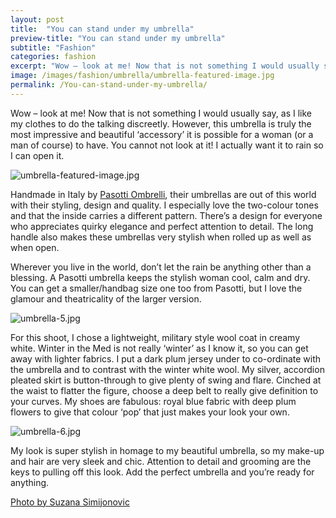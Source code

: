 ```yaml
---
layout: post
title:  "You can stand under my umbrella"
preview-title: "You can stand under my umbrella"
subtitle: "Fashion"
categories: fashion
excerpt: "Wow – look at me! Now that is not something I would usually say, as I like my clothes to do the talking discreetly. However, this umbrella is truly the most impressive and beautiful ‘accessory’" 
image: /images/fashion/umbrella/umbrella-featured-image.jpg
permalink: /You-can-stand-under-my-umbrella/
---
```

Wow – look at me! Now that is not something I would usually say, as I like my clothes to do the talking discreetly. However, this umbrella is truly the most impressive and beautiful ‘accessory’ it is possible for a woman (or a man of course) to have. You cannot not look at it! I actually want it to rain so I can open it.

<img src="{{ '/images/fashion/umbrella/umbrella-featured-image.jpg' | prepend: SourceUrl }}" alt="umbrella-featured-image.jpg">

Handmade in Italy by <a href="https://www.pasottiombrelli.com/" target="_blank">Pasotti Ombrelli</a>, their umbrellas are out of this world with their styling, design and quality. I especially love the two-colour tones and that the inside carries a different pattern. There’s a design for everyone who appreciates quirky elegance and perfect attention to detail. The long handle also makes these umbrellas very stylish when rolled up as well as when open.

<div class="row no-gutters">
    <div class="col-md-6 col-sm-12">
        <div class="post-left-image" style="background: url(../images/fashion/umbrella/umbrella-1.jpg) no-repeat; background-size: cover; margin-right: 0.5rem; max-height: 630px !important"></div>
    </div>
    <div class="col-md-6 col-sm-12">
        <div class="post-right-image" style="background: url(../images/fashion//umbrella/umbrella-2.jpg) no-repeat; background-size: cover; margin-left: 0.5rem; max-height: 630px !important"></div>
    </div>
</div>

Wherever you live in the world, don’t let the rain be anything other than a blessing. A Pasotti umbrella keeps the stylish woman cool, calm and dry. You can get a smaller/handbag size one too from Pasotti, but I love the glamour and theatricality of the larger version. 

<img src="{{ '/images/fashion/umbrella/umbrella-5.jpg' | prepend: SourceUrl }}" alt="umbrella-5.jpg">

For this shoot, I chose a lightweight, military style wool coat in creamy white. Winter in the Med is not really ‘winter’ as I know it, so you can get away with lighter fabrics. I put a dark plum jersey under to co-ordinate with the umbrella and to contrast with the winter white wool. My silver, accordion pleated skirt is button-through to give plenty of swing and flare. Cinched at the waist to flatter the figure, choose a deep belt to really give definition to your curves. My shoes are fabulous: royal blue fabric with deep plum flowers to give that colour ‘pop’ that just makes your look your own.

<div class="row no-gutters">
    <div class="col-md-6 col-sm-12">
        <div class="post-left-image" style="background: url(../images/fashion/umbrella/umbrella-8.jpg) no-repeat; background-size: cover; margin-right: 0.5rem; max-height: 630px !important"></div>
    </div>
    <div class="col-md-6 col-sm-12">
        <div class="post-right-image" style="background: url(../images/fashion//umbrella/umbrella-3.jpg) no-repeat; background-size: cover; margin-left: 0.5rem; max-height: 630px !important"></div>
    </div>
</div>

<img src="{{ '/images/fashion/umbrella/umbrella-6.jpg' | prepend: SourceUrl }}" alt="umbrella-6.jpg">

My look is super stylish in homage to my beautiful umbrella, so my make-up and hair are very sleek and chic. Attention to detail and grooming are the keys to pulling off this look. Add the perfect umbrella and you’re ready for anything.

<div class="row no-gutters">
    <div class="col-md-6 col-sm-12">
        <div class="post-left-image" style="background: url(../images/fashion/umbrella/umbrella-4.jpg) no-repeat; background-size: cover; margin-right: 0.5rem; max-height: 630px !important"></div>
    </div>
    <div class="col-md-6 col-sm-12">
        <div class="post-right-image" style="background: url(../images/fashion//umbrella/umbrella-7.jpg) no-repeat; background-size: cover; margin-left: 0.5rem; max-height: 630px !important"></div>
    </div>
</div>

<a href="https://www.instagram.com/suzypap_/" target="_blank">Photo by Suzana Simijonovic</a>